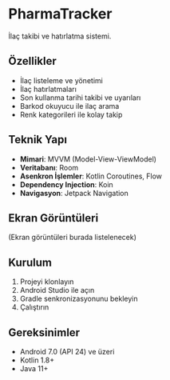 # PharmaTracker

İlaç takibi ve hatırlatma sistemi.

## Özellikler

- İlaç listeleme ve yönetimi
- İlaç hatırlatmaları
- Son kullanma tarihi takibi ve uyarıları
- Barkod okuyucu ile ilaç arama
- Renk kategorileri ile kolay takip

## Teknik Yapı

- **Mimari**: MVVM (Model-View-ViewModel)
- **Veritabanı**: Room
- **Asenkron İşlemler**: Kotlin Coroutines, Flow
- **Dependency Injection**: Koin
- **Navigasyon**: Jetpack Navigation

## Ekran Görüntüleri

(Ekran görüntüleri burada listelenecek)

## Kurulum

1. Projeyi klonlayın
2. Android Studio ile açın
3. Gradle senkronizasyonunu bekleyin
4. Çalıştırın

## Gereksinimler

- Android 7.0 (API 24) ve üzeri
- Kotlin 1.8+
- Java 11+
